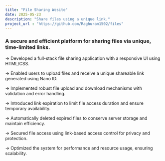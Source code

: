 ```yaml
---
title: "File Sharing Wesite"
date: 2025-05-23
description: "Share files using a unique link."
project_url : "https://github.com/Raghuram1502/files"
---
```


### A secure and efficient platform for sharing files via unique, time-limited links.

-> Developed a full-stack file sharing application with a responsive UI using HTML/CSS.

-> Enabled users to upload files and receive a unique shareable link generated using Nano ID.

-> Implemented robust file upload and download mechanisms with validation and error handling.

-> Introduced link expiration to limit file access duration and ensure temporary availability.

-> Automatically deleted expired files to conserve server storage and maintain efficiency.

-> Secured file access using link-based access control for privacy and protection.

-> Optimized the system for performance and resource usage, ensuring scalability.
